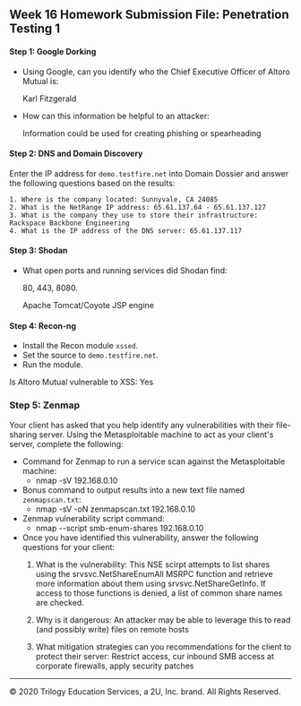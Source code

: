 ## Week 16 Homework Submission File: Penetration Testing 1

#### Step 1: Google Dorking


- Using Google, can you identify who the Chief Executive Officer of Altoro Mutual is:

  Karl Fitzgerald

- How can this information be helpful to an attacker:

  Information could be used for creating phishing or spearheading


#### Step 2: DNS and Domain Discovery

Enter the IP address for `demo.testfire.net` into Domain Dossier and answer the following questions based on the results:

    1. Where is the company located: Sunnyvale, CA 24085 
    2. What is the NetRange IP address: 65.61.137.64 - 65.61.137.127
    3. What is the company they use to store their infrastructure: Rackspace Backbone Engineering 
    4. What is the IP address of the DNS server: 65.61.137.117

#### Step 3: Shodan

- What open ports and running services did Shodan find: 

  80, 443, 8080. 

  Apache Tomcat/Coyote JSP engine

#### Step 4: Recon-ng

- Install the Recon module `xssed`. 
- Set the source to `demo.testfire.net`. 
- Run the module. 

Is Altoro Mutual vulnerable to XSS: Yes

### Step 5: Zenmap

Your client has asked that you help identify any vulnerabilities with their file-sharing server. Using the Metasploitable machine to act as your client's server, complete the following:

- Command for Zenmap to run a service scan against the Metasploitable machine:
  - nmap -sV 192.168.0.10
- Bonus command to output results into a new text file named `zenmapscan.txt`:
  - nmap -sV -oN zenmapscan.txt 192.168.0.10
- Zenmap vulnerability script command:
  -  nmap --script smb-enum-shares 192.168.0.10
- Once you have identified this vulnerability, answer the following questions for your client:
  1. What is the vulnerability: This NSE scirpt attempts to list shares using the srvsvc.NetShareEnumAll MSRPC function and retrieve more information about them using srvsvc.NetShareGetInfo. If access to those functions is denied, a list of common share names are checked.

  2. Why is it dangerous: An attacker may be able to leverage this to read (and possibly write) files on remote hosts

  3. What mitigation strategies can you recommendations for the client to protect their server: Restrict access, cur inbound SMB access at corporate firewalls, apply security patches

---

© 2020 Trilogy Education Services, a 2U, Inc. brand. All Rights Reserved.  
